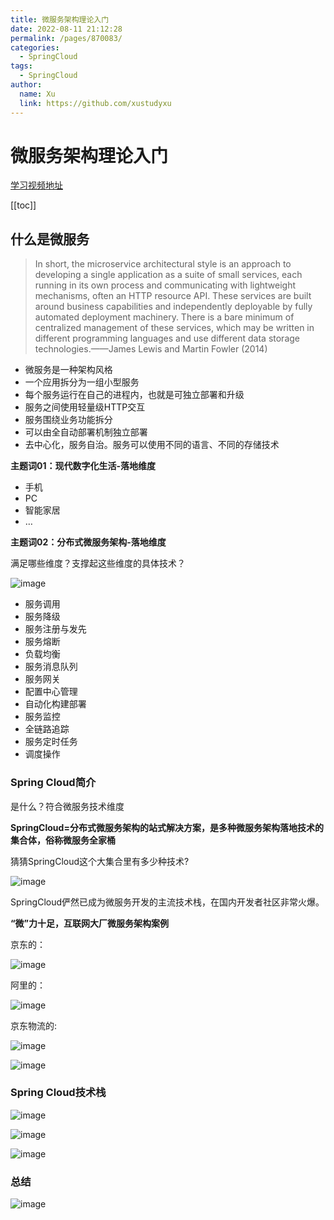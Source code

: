 ```yaml
---
title: 微服务架构理论入门
date: 2022-08-11 21:12:28
permalink: /pages/870083/
categories: 
  - SpringCloud
tags: 
  - SpringCloud
author: 
  name: Xu
  link: https://github.com/xustudyxu
---
```

# 微服务架构理论入门

[学习视频地址](https://www.bilibili.com/video/BV18E411x7eT?p=1&vd_source=6aafd031757cd8c1dbbb98344fb3d363)

[[toc]]

## 什么是微服务

> In short, the microservice architectural style is an approach to developing a single application as a suite of small services, each running in its own process and communicating with lightweight mechanisms, often an HTTP resource API. These services are built around business capabilities and independently deployable by fully automated deployment machinery. There is a bare minimum of centralized management of these services, which may be written in different programming languages and use different data storage technologies.——James Lewis and Martin Fowler (2014)

- 微服务是一种架构风格
- 一个应用拆分为一组小型服务
- 每个服务运行在自己的进程内，也就是可独立部署和升级
- 服务之间使用轻量级HTTP交互
- 服务围绕业务功能拆分
- 可以由全自动部署机制独立部署
- 去中心化，服务自治。服务可以使用不同的语言、不同的存储技术

**主题词01：现代数字化生活-落地维度**

- 手机
- PC
- 智能家居
- …

**主题词02：分布式微服务架构-落地维度**

满足哪些维度？支撑起这些维度的具体技术？

![image](https://cdn.staticaly.com/gh/xustudyxu/image-hosting1@master/20220811/image.5xiba802gxk0.webp)

- 服务调用
- 服务降级
- 服务注册与发先
- 服务熔断
- 负载均衡
- 服务消息队列
- 服务网关
- 配置中心管理
- 自动化构建部署
- 服务监控
- 全链路追踪
- 服务定时任务
- 调度操作

### **Spring Cloud简介**

是什么？符合微服务技术维度

**SpringCloud=分布式微服务架构的站式解决方案，是多种微服务架构落地技术的集合体，俗称微服务全家桶**

猜猜SpringCloud这个大集合里有多少种技术?

![image](https://cdn.staticaly.com/gh/xustudyxu/image-hosting1@master/20220811/image.5trf1evy40k0.webp)

SpringCloud俨然已成为微服务开发的主流技术栈，在国内开发者社区非常火爆。

**“微”力十足，互联网大厂微服务架构案例**

京东的：

![image](https://cdn.staticaly.com/gh/xustudyxu/image-hosting1@master/20220811/image.66nh89zlo4g0.webp)

阿里的：

![image](https://cdn.staticaly.com/gh/xustudyxu/image-hosting1@master/20220811/image.1c0gbpf5dz0g.webp)

京东物流的:

![image](https://cdn.staticaly.com/gh/xustudyxu/image-hosting1@master/20220811/image.3nswc4jqt9y0.webp)

![image](https://cdn.staticaly.com/gh/xustudyxu/image-hosting1@master/20220811/image.5c06tilz2ts0.webp)

### **Spring Cloud技术栈**

![image](https://cdn.staticaly.com/gh/xustudyxu/image-hosting1@master/20220811/image.2n8xd65nnl80.webp)

![image](https://cdn.staticaly.com/gh/xustudyxu/image-hosting1@master/20220811/image.2nmbg1j5kvc0.webp)

![image](https://cdn.staticaly.com/gh/xustudyxu/image-hosting1@master/20220811/image.11br5z7b5rs0.webp)

### 总结

![image](https://cdn.staticaly.com/gh/xustudyxu/image-hosting1@master/20220811/image.1589gipapuf4.webp)